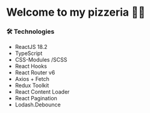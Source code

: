 # Welcome to my pizzeria 🙋‍♂️

### 🛠 Technologies

- ReactJS 18.2
- TypeScript
- CSS-Modules /SCSS
- React Hooks
- React Router v6
- Axios + Fetch
- Redux Toolkit
- React Content Loader
- React Pagination
- Lodash.Debounce
